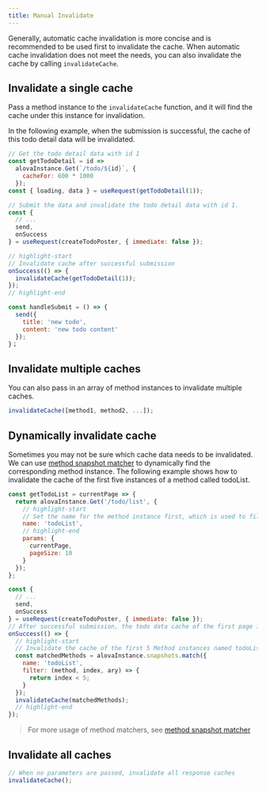 ```yaml
---
title: Manual Invalidate
---
```


Generally, automatic cache invalidation is more concise and is recommended to be used first to invalidate the cache. When automatic cache invalidation does not meet the needs, you can also invalidate the cache by calling `invalidateCache`.

## Invalidate a single cache

Pass a method instance to the `invalidateCache` function, and it will find the cache under this instance for invalidation.

In the following example, when the submission is successful, the cache of this todo detail data will be invalidated.

```javascript
// Get the todo detail data with id 1
const getTodoDetail = id =>
  alovaInstance.Get(`/todo/${id}`, {
    cacheFor: 600 * 1000
  });
const { loading, data } = useRequest(getTodoDetail(1));
```

```javascript
// Submit the data and invalidate the todo detail data with id 1.
const {
  // ...
  send,
  onSuccess
} = useRequest(createTodoPoster, { immediate: false });

// highlight-start
// Invalidate cache after successful submission
onSuccess(() => {
  invalidateCache(getTodoDetail(1));
});
// highlight-end

const handleSubmit = () => {
  send({
    title: 'new todo',
    content: 'new todo content'
  });
}；
```

## Invalidate multiple caches

You can also pass in an array of method instances to invalidate multiple caches.

```javascript
invalidateCache([method1, method2, ...]);
```

## Dynamically invalidate cache

Sometimes you may not be sure which cache data needs to be invalidated. We can use [method snapshot matcher](/next/tutorial/client/in-depth/method-matcher) to dynamically find the corresponding method instance. The following example shows how to invalidate the cache of the first five instances of a method called todoList.

```javascript
const getTodoList = currentPage => {
  return alovaInstance.Get('/todo/list', {
    // highlight-start
    // Set the name for the method instance first, which is used to filter out the required Method instance when the Method instance cannot be directly specified
    name: 'todoList',
    // highlight-end
    params: {
      currentPage,
      pageSize: 10
    }
  });
};

const {
  // ...
  send,
  onSuccess
} = useRequest(createTodoPoster, { immediate: false });
// After successful submission, the todo data cache of the first page is fixedly invalidated
onSuccess(() => {
  // highlight-start
  // Invalidate the cache of the first 5 Method instances named todoList
  const matchedMethods = alovaInstance.snapshots.match({
    name: 'todoList',
    filter: (method, index, ary) => {
      return index < 5;
    }
  });
  invalidateCache(matchedMethods);
  // highlight-end
});
```

> For more usage of method matchers, see [method snapshot matcher](/next/tutorial/client/in-depth/method-matcher)

## Invalidate all caches

```javascript
// When no parameters are passed, invalidate all response caches
invalidateCache();
```
